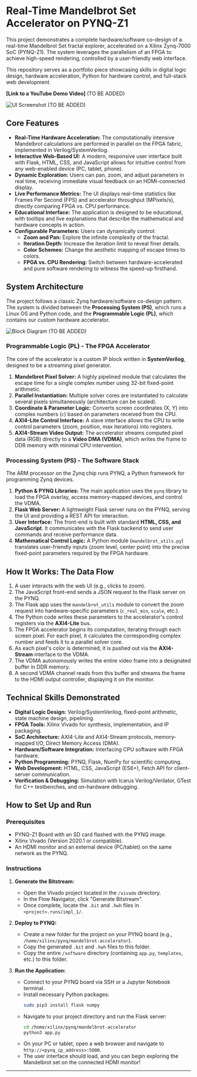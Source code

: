 # Real-Time Mandelbrot Set Accelerator on PYNQ-Z1

This project demonstrates a complete hardware/software co-design of a real-time Mandelbrot Set fractal explorer, accelerated on a Xilinx Zynq-7000 SoC (PYNQ-Z1). The system leverages the parallelism of an FPGA to achieve high-speed rendering, controlled by a user-friendly web interface.

This repository serves as a portfolio piece showcasing skills in digital logic design, hardware acceleration, Python for hardware control, and full-stack web development.

**[Link to a YouTube Demo Video]** (TO BE ADDED)

![UI Screenshot](path/to/your/ui_screenshot.png) (TO BE ADDED)

## Core Features

*   **Real-Time Hardware Acceleration:** The computationally intensive Mandelbrot calculations are performed in parallel on the FPGA fabric, implemented in Verilog/SystemVerilog.
*   **Interactive Web-Based UI:** A modern, responsive user interface built with Flask, HTML, CSS, and JavaScript allows for intuitive control from any web-enabled device (PC, tablet, phone).
*   **Dynamic Exploration:** Users can pan, zoom, and adjust parameters in real time, receiving immediate visual feedback on an HDMI-connected display.
*   **Live Performance Metrics:** The UI displays real-time statistics like Frames Per Second (FPS) and accelerator throughput (MPixels/s), directly comparing FPGA vs. CPU performance.
*   **Educational Interface:** The application is designed to be educational, with tooltips and live explanations that describe the mathematical and hardware concepts in action.
*   **Configurable Parameters:** Users can dynamically control:
    *   **Zoom and Pan:** Explore the infinite complexity of the fractal.
    *   **Iteration Depth:** Increase the iteration limit to reveal finer details.
    *   **Color Schemes:** Change the aesthetic mapping of escape times to colors.
    *   **FPGA vs. CPU Rendering:** Switch between hardware-accelerated and pure software rendering to witness the speed-up firsthand.

## System Architecture

The project follows a classic Zynq hardware/software co-design pattern. The system is divided between the **Processing System (PS)**, which runs a Linux OS and Python code, and the **Programmable Logic (PL)**, which contains our custom hardware accelerator.

![Block Diagram](path/to/your/block_diagram.png) (TO BE ADDED)

### Programmable Logic (PL) - The FPGA Accelerator

The core of the accelerator is a custom IP block written in **SystemVerilog**, designed to be a streaming pixel generator.

1.  **Mandelbrot Pixel Solver:** A highly pipelined module that calculates the escape time for a single complex number using 32-bit fixed-point arithmetic.
2.  **Parallel Instantiation:** Multiple solver cores are instantiated to calculate several pixels simultaneously (architecture can be scaled).
3.  **Coordinate & Parameter Logic:** Converts screen coordinates (X, Y) into complex numbers (`c`) based on parameters received from the CPU.
4.  **AXI4-Lite Control Interface:** A slave interface allows the CPU to write control parameters (zoom, position, max iterations) into registers.
5.  **AXI4-Stream Video Output:** The accelerator streams computed pixel data (RGB) directly to a **Video DMA (VDMA)**, which writes the frame to DDR memory with minimal CPU intervention.

### Processing System (PS) - The Software Stack

The ARM processor on the Zynq chip runs PYNQ, a Python framework for programming Zynq devices.

1.  **Python & PYNQ Libraries:** The main application uses the `pynq` library to load the FPGA overlay, access memory-mapped devices, and control the VDMA.
2.  **Flask Web Server:** A lightweight Flask server runs on the PYNQ, serving the UI and providing a REST API for interaction.
3.  **User Interface:** The front-end is built with standard **HTML, CSS, and JavaScript**. It communicates with the Flask backend to send user commands and receive performance data.
4.  **Mathematical Control Logic:** A Python module (`mandelbrot_utils.py`) translates user-friendly inputs (zoom level, center point) into the precise fixed-point parameters required by the FPGA hardware.

## How It Works: The Data Flow

1.  A user interacts with the web UI (e.g., clicks to zoom).
2.  The JavaScript front-end sends a JSON request to the Flask server on the PYNQ.
3.  The Flask app uses the `mandelbrot_utils` module to convert the zoom request into hardware-specific parameters (`c_real_min`, `scale`, etc.).
4.  The Python code writes these parameters to the accelerator's control registers via the **AXI4-Lite** bus.
5.  The FPGA accelerator begins its computation, iterating through each screen pixel. For each pixel, it calculates the corresponding complex number and feeds it to a parallel solver core.
6.  As each pixel's color is determined, it is pushed out via the **AXI4-Stream** interface to the VDMA.
7.  The VDMA autonomously writes the entire video frame into a designated buffer in DDR memory.
8.  A second VDMA channel reads from this buffer and streams the frame to the HDMI output controller, displaying it on the monitor.

## Technical Skills Demonstrated

*   **Digital Logic Design:** Verilog/SystemVerilog, fixed-point arithmetic, state machine design, pipelining.
*   **FPGA Tools:** Xilinx Vivado for synthesis, implementation, and IP packaging.
*   **SoC Architecture:** AXI4-Lite and AXI4-Stream protocols, memory-mapped I/O, Direct Memory Access (DMA).
*   **Hardware/Software Integration:** Interfacing CPU software with FPGA hardware.
*   **Python Programming:** PYNQ, Flask, NumPy for scientific computing.
*   **Web Development:** HTML, CSS, JavaScript (ES6+), Fetch API for client-server communication.
*   **Verification & Debugging:** Simulation with Icarus Verilog/Verilator, GTest for C++ testbenches, and on-hardware debugging.

## How to Set Up and Run

### Prerequisites

*   PYNQ-Z1 Board with an SD card flashed with the PYNQ image.
*   Xilinx Vivado (Version 2020.1 or compatible).
*   An HDMI monitor and an external device (PC/tablet) on the same network as the PYNQ.

### Instructions

1.  **Generate the Bitstream:**
    *   Open the Vivado project located in the `/vivado` directory.
    *   In the Flow Navigator, click "Generate Bitstream".
    *   Once complete, locate the `.bit` and `.hwh` files in `<project>.runs/impl_1/`.

2.  **Deploy to PYNQ:**
    *   Create a new folder for the project on your PYNQ board (e.g., `/home/xilinx/pynq/mandelbrot-accelerator`).
    *   Copy the generated `.bit` and `.hwh` files to this folder.
    *   Copy the entire `/software` directory (containing `app.py`, `templates`, etc.) to this folder.

3.  **Run the Application:**
    *   Connect to your PYNQ board via SSH or a Jupyter Notebook terminal.
    *   Install necessary Python packages:
        ```bash
        sudo pip3 install flask numpy
        ```
    *   Navigate to your project directory and run the Flask server:
        ```bash
        cd /home/xilinx/pynq/mandelbrot-accelerator
        python3 app.py
        ```
    *   On your PC or tablet, open a web browser and navigate to `http://<pynq_ip_address>:5000`.
    *   The user interface should load, and you can begin exploring the Mandelbrot set on the connected HDMI monitor!

---